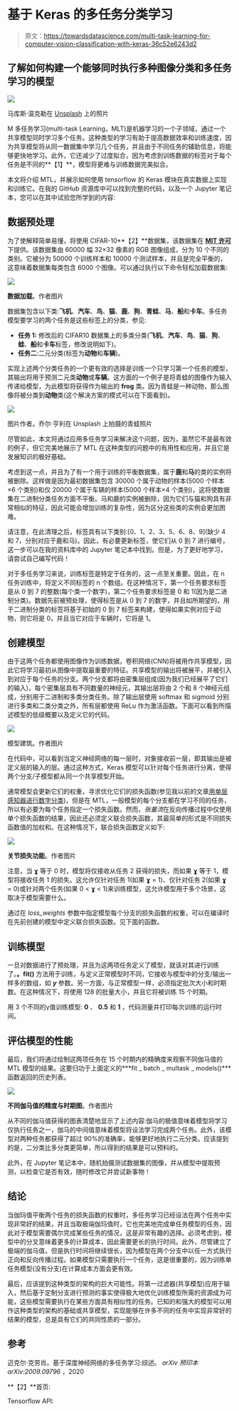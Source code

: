 # 基于 Keras 的多任务分类学习

> 原文：<https://towardsdatascience.com/multi-task-learning-for-computer-vision-classification-with-keras-36c52e6243d2>

## 了解如何构建一个能够同时执行多种图像分类和多任务学习的模型

![](img/80b122007ae4fb1244b3ab988d8fd2e4.png)

马库斯·温克勒在 [Unsplash](https://unsplash.com?utm_source=medium&utm_medium=referral) 上的照片

M 多任务学习(multi-task Learning，MLT)是机器学习的一个子领域，通过一个共享模型同时学习多个任务。这种类型的学习有助于提高数据效率和训练速度，因为共享模型将从同一数据集中学习几个任务，并且由于不同任务的辅助信息，将能够更快地学习。此外，它还减少了过度拟合，因为考虑到训练数据的标签对于每个任务是不同的**【1】**，模型将更难与训练数据完美拟合。

本文将介绍 MTL，并展示如何使用 tensorflow 的 Keras 模块在真实数据上实现和训练它。在我的 GitHub 资源库中可以找到完整的代码，以及一个 Jupyter 笔记本，您可以在其中试验您所学到的内容:

[](https://github.com/JavierMtz5/ArtificialIntelligence)  

## 数据预处理

为了使解释简单易懂，将使用 CIFAR-10**【2】**数据集，该数据集在 [**MIT 许可**](https://peltarion.com/knowledge-center/terms/dataset-licenses/cifar-10) 下提供。该数据集由 60000 幅 32×32 像素的 RGB 图像组成，分为 10 个不同的类别。它被分为 50000 个训练样本和 10000 个测试样本，并且是完全平衡的，这意味着数据集每类包含 6000 个图像。可以通过执行以下命令轻松加载数据集:

![](img/03ad96d45d407bc2d815b04fba69ee1f.png)

**数据加载**。作者图片

数据集包含以下类:**飞机**、**汽车**、**鸟**、**猫**、**鹿**、**狗**、**青蛙**、**马**、**船**和**卡车**。多任务模型要学习的两个任务是这些标签上的分类，参见:

*   **任务 1:** 修改后的 CIFAR10 数据集上的多类分类(**飞机**、**汽车**、**鸟**、**猫**、**狗**、**蛙**、**船**和**卡车**标签，修改说明如下)。
*   **任务二**:二元分类(标签为**动物**和**车辆**)。

实现上述两个分类任务的一个更有效的选择是训练一个只学习第一个任务的模型，其输出将用于预测二元类**动物**或**车辆**。这方面的一个例子是将青蛙的图像作为输入传递给模型，为此模型将获得作为输出的 **frog** 类。因为青蛙是一种动物，那么图像将被分类到**动物**类(这个解决方案的模式可以在下面看到)。

![](img/c190d4fd37ae3f98e31ea331c1803344.png)

图片作者。乔尔·亨利在 Unsplash 上拍摄的青蛙照片

尽管如此，本文将通过应用多任务学习来解决这个问题，因为，虽然它不是最有效的例子，但它完美地展示了 MTL 在这种类型的问题中的有用性和应用，并且它是发展知识的极好基础。

考虑到这一点，并且为了有一个用于训练的平衡数据集，属于**鹿**和**马**的类的实例将被删除。这样做是因为最初数据集包含 30000 个属于动物的样本(5000 个样本×6 个类别)和仅 20000 个属于车辆的样本(5000 个样本×4 个类别)，这将使数据集在二进制分类任务方面不平衡。马和鹿的实例被删除，因为它们与猫和狗具有非常相似的特征，因此可能会增加训练的复杂性，因为区分这些类的实例会更加困难。

请注意，在此清理之后，标签具有以下类别:[0、1、2、3、5、6、8、9](缺少 4 和 7，分别对应于鹿和马)。因此，有必要更新标签，使它们从 0 到 7 进行编号，这一步可以在我的资料库中的 Jupyter 笔记本中找到。但是，为了更好地学习，请尝试自己编写代码！

对于多任务学习来说，训练标签是特定于任务的，这一点至关重要。因此，在 n 任务训练中，将定义不同标签的 n 个数组。在这种情况下，第一个任务要求标签是从 0 到 7 的整数(每个类一个数字)，第二个任务要求标签是 0 和 1(因为是二进制分类)。数据先前被预处理，使得标签是从 0 到 7 的数字，并且如所期望的，用于二进制分类的标签将基于初始的 0 到 7 标签来构建，使得如果实例对应于动物，则它将是 0，并且当它对应于车辆时，它将是 1。

## 创建模型

由于这两个任务都使用图像作为训练数据，卷积网络(CNN)将被用作共享模型，因此它将学习最初从图像中提取最重要的特征。共享模型的输出将被展平，并被引入到对应于每个任务的分支。两个分支都将由密集层组成(因为我们已经展平了它们的输入)，每个密集层具有不同数量的神经元，其输出层将由 2 个和 8 个神经元组成，分别用于二进制和多类分类任务。除了输出层使用 softmax 和 sigmoid 分别进行多类和二类分类之外，所有层都使用 ReLu 作为激活函数。下面可以看到所描述模型的低级概要以及定义它的代码。

![](img/2e30c4e05fc161df4bad287875c78eab.png)

模型建筑。作者图片

在代码中，可以看到当定义神经网络的每一层时，对象接收前一层，即其输出是被定义层的输入的层。通过这种方式，Keras 模型可以针对每个任务进行分离，使得两个分支/子模型都从同一个共享模型开始。

通常模型会更新它们的权重，寻求优化它们的损失函数(参见我以前的文章[用单层感知器进行数字分类](/digit-classification-with-single-layer-perceptron-9a4e7d4d9628))，但是在 MTL，一般模型的每个分支都在学习不同的任务，所以有必要为每个任务指定一个损失函数。然而，*张量流*在反向传播过程中仅使用单个损失函数的结果，因此还必须定义联合损失函数，其最简单的形式是不同损失函数值的加权和。在这种情况下，联合损失函数定义如下:

![](img/35d8ef6f59bdf66b04c105436dac1532.png)

**关节损失功能**。作者图片

注意，当 **ɣ** 等于 0 时，模型将仅接收从任务 2 获得的损失，而如果 **ɣ** 等于 1，模型将接收任务 1 的损失。这允许仅针对任务 1(如果 **ɣ** = 1)、仅针对任务 2(如果 **ɣ** = 0)或针对两个任务(如果 0 < **ɣ** < 1)来训练模型，这允许模型用于多个场景，这取决于模型需要什么。

通过在 *loss_weights* 参数中指定模型每个分支的损失函数的权重，可以在编译时在先前创建的模型中定义联合损失函数。见下面的函数。

## 训练模型

一旦对数据进行了预处理，并且为这两项任务定义了模型，就该对其进行训练了。**。fit()** 方法用于训练，与定义正常模型时不同，它接收与模型中的分支/输出一样多的数组，如 ***y*** 参数。另一方面，与正常模型一样，必须指定批次大小和时期数。在这种情况下，将使用 128 的批量大小，并且它将被训练 15 个时期。

用 3 个不同的γ值训练模型: **0** 、 **0.5** 和 **1** ，代码测量并打印每次训练的运行时间。

## 评估模型的性能

最后，我们将通过绘制这两项任务在 15 个时期内的精确度来观察不同伽马值的 MTL 模型的结果。这要归功于上面定义的***fit _ batch _ multask _ models()***函数返回的历史列表。

![](img/a62e53fadadfa22fad76d9024c37e45e.png)

**不同伽马值的精度与时期图**。作者图片

从不同的伽马值获得的图表清楚地显示了上述内容:伽马的极值意味着模型将学习仅执行任务之一，伽马的中间值意味着模型将设法学习完成两个任务。此外，该模型对两种任务都获得了超过 90%的准确率，能够更好地执行二元分类。应该提到的是，二分类比多分类更简单，所以得到的结果是可以预料的。

此外，在 Jupyter 笔记本中，随机拍摄测试数据集的图像，并从模型中提取预测，以检查它是否有效，随时修改它并尝试新事物！

## 结论

当伽玛值平衡两个任务的损失函数的权重时，多任务学习已经设法在两个任务中实现非常好的结果，并且当取极端伽玛值时，它也完美地完成单任务模型的任务，因此对于模型需要偶尔完成某些任务的情况，这是非常有趣的选择。必须考虑到，模型中的分叉意味着更多的计算成本，因此需要更长的执行时间。此外，尽管建立了极端的伽马值，但是执行时间将继续很长，因为模型在两个分支中以任一方式执行正向和反向传播过程。如果模型只需要执行一个任务，这是很重要的，因为训练单任务模型(没有分支)在计算成本方面会更有效。

最后，应该提到这种类型的架构的巨大可能性。将第一过滤器(共享模型)应用于输入，然后基于定制分支进行预测的事实使得极大地优化训练模型所需的资源成为可能，这些模型需要执行在某些方面具有相似性的任务。已知的和强大的模型可以用作这种类型的架构的基础或共享模型，实现能够在许多不同的任务中实现非常好的结果的模型，总是具有它们的共同性质的一部分。

## 参考

迈克尔·克劳肖。基于深度神经网络的多任务学习:综述。 *arXiv 预印本 arXiv:2009.09796* ，2020

**【2】**首页:

  

Tensorflow API:

[](https://www.tensorflow.org/datasets/catalog/cifar10) 